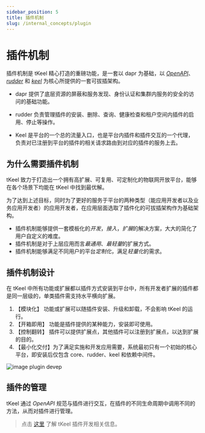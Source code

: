 ```yaml
---
sidebar_position: 5
title: 插件机制
slug: /internal_concepts/plugin
---
```


# 插件机制
插件机制是 tKeel 精心打造的重磅功能，是一套以 dapr 为基础，以 [*OpenAPI*](../developer_cookbook/tkeel_plugin/openapi.md)、[*rudder*](./rudder.md) 和 [*keel*](./keel.md) 为核心所提供的一套可拔插架构。

* dapr 提供了底层资源的屏蔽和服务发现、身份认证和集群内服务的安全的访问的基础功能。

* rudder 负责管理插件的安装、删除、查询、健康检查和租户空间内插件的启用、停止等操作。

* Keel 是平台的一个总的流量入口，也是平台内插件和插件交互的一个代理，负责对已注册到平台的插件的相关请求路由到对应的插件的服务上去。

## 为什么需要插件机制
tKeel 致力于打造出一个拥有高扩展、可复用、可定制化的物联网开放平台，能够在各个场景下均能在 tKeel 中找到最优解。

为了达到上述目标，同时为了更好的服务于平台的两种类型（能应用开发者以及业务应用开发者）的应用开发者，在应用层面选取了插件化的可拔插架构作为基础架构。

* 插件机制能够提供一套模板化的*开发*，*接入*，*扩展*的解决方案，大大的简化了用户自定义的难度。
* 插件机制是对于上层应用而言*最通用*、*最轻量*的扩展方式。
* 插件机制能够满足不同用户的平台*定制化*，满足*轻量化*的需求。

## 插件机制设计
在 tKeel 中所有功能或扩展都以插件方式安装到平台中，所有开发者扩展的插件都是同一层级的，单类插件需支持水平横向扩展。

1. 【模块化】    功能或扩展可以随插件安装、升级和卸载，不会影响 tKeel 的运行。
2. 【开箱即用】  功能是插件提供的某种能力，安装即可使用。
3. 【控制翻转】  插件可以提供扩展点，其他插件可以注册到扩展点，以达到扩展的目的。
4. 【最小化交付】为了满足实施和开发应用需要，系统最初只有一个初始的核心平台，即安装后仅包含 core、rudder、keel 和依赖中间件。

![image plugin devep](/images/docs/plugin_devep.png)

## 插件的管理
tKeel 通过 *OpenAPI* 规范与插件进行交互，在插件的不同生命周期中调用不同的方法，从而对插件进行管理。


> 点击 [这里](../developer_cookbook/tkeel_plugin/overview.md) 了解 tKeel 插件开发相关信息。